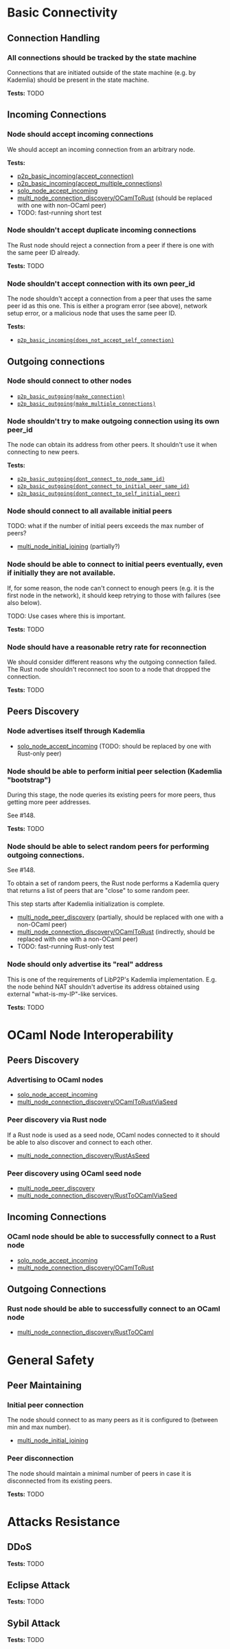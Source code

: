 # Basic Connectivity

## Connection Handling

### All connections should be tracked by the state machine

Connections that are initiated outside of the state machine (e.g. by Kademlia)
should be present in the state machine.

**Tests:** TODO

## Incoming Connections

### Node should accept incoming connections

We should accept an incoming connection from an arbitrary node.

**Tests:**
- [p2p_basic_incoming(accept_connection)](../node/testing/src/scenarios/p2p/basic_incoming_connections.rs#L16)
- [p2p_basic_incoming(accept_multiple_connections)](../node/testing/src/scenarios/p2p/basic_incoming_connections.rs#L62)
- [solo_node_accept_incoming](../node/testing/src/scenarios/solo_node/basic_connectivity_accept_incoming.rs)
- [multi_node_connection_discovery/OCamlToRust](../node/testing/src/scenarios/multi_node/connection_discovery.rs#L127) (should be replaced with one with non-OCaml peer)
- TODO: fast-running short test

### Node shouldn't accept duplicate incoming connections

The Rust node should reject a connection from a peer if there is one with the same
peer ID already.

**Tests:** TODO

### Node shouldn't accept connection with its own peer_id

The node shouldn't accept a connection from a peer that uses the same peer id as
this one. This is either a program error (see above), network setup error, or a
malicious node that uses the same peer ID.

**Tests:**
- [`p2p_basic_incoming(does_not_accept_self_connection)`](../node/testing/src/scenarios/p2p/basic_incoming_connections.rs#L120)


## Outgoing connections

### Node should connect to other nodes

- [`p2p_basic_outgoing(make_connection)`](../node/testing/src/scenarios/p2p/basic_outgoing_connections.rs#L19)
- [`p2p_basic_outgoing(make_multiple_connections)`](../node/testing/src/scenarios/p2p/basic_outgoing_connections.rs#L74)

### Node shouldn't try to make outgoing connection using its own peer_id

The node can obtain its address from other peers. It shouldn't use it when connecting to new peers.

**Tests:**
- [`p2p_basic_outgoing(dont_connect_to_node_same_id)`](node/testing/src/scenarios/p2p/basic_outgoing_connections.rs#L134)
- [`p2p_basic_outgoing(dont_connect_to_initial_peer_same_id)`](node/testing/src/scenarios/p2p/basic_outgoing_connections.rs#L187)
- [`p2p_basic_outgoing(dont_connect_to_self_initial_peer)`](node/testing/src/scenarios/p2p/basic_outgoing_connections.rs#L226)

### Node should connect to all available initial peers

TODO: what if the number of initial peers exceeds the max number of peers?

- [multi_node_initial_joining](../node/testing/src/scenarios/multi_node/basic_connectivity_initial_joining.rs) (partially?)

### Node should be able to connect to initial peers eventually, even if initially they are not available.

If, for some reason, the node can't connect to enough peers (e.g. it is the first
node in the network), it should keep retrying to those with failures (see also
below).

TODO: Use cases where this is important.

**Tests:** TODO

### Node should have a reasonable retry rate for reconnection

We should consider different reasons why the outgoing connection failed. The Rust
node shouldn't reconnect too soon to a node that dropped the connection.

**Tests:** TODO

## Peers Discovery

### Node advertises itself through Kademlia

- [solo_node_accept_incoming](../node/testing/src/scenarios/solo_node/basic_connectivity_accept_incoming.rs) (TODO: should be replaced by one with Rust-only peer)

### Node should be able to perform initial peer selection (Kademlia "bootstrap")

During this stage, the node queries its existing peers for more peers, thus getting more peer addresses.

See #148.

**Tests:** TODO

### Node should be able to select random peers for performing outgoing connections.

See #148.

To obtain a set of random peers, the Rust node performs a Kademlia query
that returns a list of peers that are "close" to some random peer.

This step starts after Kademlia initialization is complete.

- [multi_node_peer_discovery](../node/testing/src/scenarios/multi_node/basic_connectivity_peer_discovery.rs) (partially, should be replaced with one with a non-OCaml peer)
- [multi_node_connection_discovery/OCamlToRust](../node/testing/src/scenarios/multi_node/connection_discovery.rs#L127) (indirectly, should be replaced with one with a non-OCaml peer)
- TODO: fast-running Rust-only test

### Node should only advertise its "real" address

This is one of the requirements of LibP2P's Kademlia implementation. E.g. the
node behind NAT shouldn't advertise its address obtained using external
"what-is-my-IP"-like services.

**Tests:** TODO

# OCaml Node Interoperability

## Peers Discovery

### Advertising to OCaml nodes

- [solo_node_accept_incoming](../node/testing/src/scenarios/solo_node/basic_connectivity_accept_incoming.rs)
- [multi_node_connection_discovery/OCamlToRustViaSeed](../node/testing/src/scenarios/multi_node/connection_discovery.rs#L267)

### Peer discovery via Rust node

If a Rust node is used as a seed node, OCaml nodes connected to it should be
able to also discover and connect to each other.

- [multi_node_connection_discovery/RustAsSeed](../node/testing/src/scenarios/multi_node/connection_discovery.rs#L25)

### Peer discovery using OCaml seed node

- [multi_node_peer_discovery](../node/testing/src/scenarios/multi_node/basic_connectivity_peer_discovery.rs)
- [multi_node_connection_discovery/RustToOCamlViaSeed](../node/testing/src/scenarios/multi_node/connection_discovery.rs#L362)

## Incoming Connections

### OCaml node should be able to successfully connect to a Rust node

- [solo_node_accept_incoming](../node/testing/src/scenarios/solo_node/basic_connectivity_accept_incoming.rs)
- [multi_node_connection_discovery/OCamlToRust](../node/testing/src/scenarios/multi_node/connection_discovery.rs#L127)

## Outgoing Connections

### Rust node should be able to successfully connect to an OCaml node

- [multi_node_connection_discovery/RustToOCaml](../node/testing/src/scenarios/multi_node/connection_discovery.rs#201)

# General Safety

## Peer Maintaining

### Initial peer connection

The node should connect to as many peers as it is configured to (between min and max number).

- [multi_node_initial_joining](../node/testing/src/scenarios/multi_node/basic_connectivity_initial_joining.rs)

### Peer disconnection

The node should maintain a minimal number of peers in case it is disconnected
from its existing peers.

**Tests:** TODO

# Attacks Resistance


## DDoS 

**Tests:** TODO

## Eclipse Attack

**Tests:** TODO

## Sybil Attack

**Tests:** TODO
